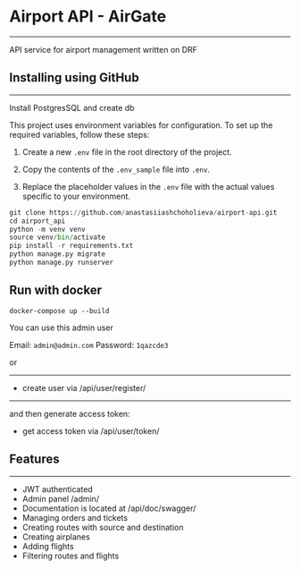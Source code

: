 # Airport API - AirGate

***

API service for airport management written on DRF
## Installing using GitHub

***
Install PostgresSQL and create db

This project uses environment variables for configuration. To set up the required variables, follow these steps:

1. Create a new `.env` file in the root directory of the project.

2. Copy the contents of the `.env_sample` file into `.env`.

3. Replace the placeholder values in the `.env` file with the actual values specific to your environment.

```python
git clone https://github.com/anastasiiashchoholieva/airport-api.git
cd airport_api
python -m venv venv
source venv/bin/activate
pip install -r requirements.txt
python manage.py migrate
python manage.py runserver
```


## Run with docker
```
docker-compose up --build
```
You can use this admin user

Email: `admin@admin.com`
Password: `1qazcde3`

or 

***
- create user via /api/user/register/
***

and then generate access token:

- get access token via /api/user/token/

## Features
***
- JWT authenticated
- Admin panel /admin/
- Documentation is located at /api/doc/swagger/
- Managing orders and tickets
- Creating routes with source and destination
- Creating airplanes
- Adding flights
- Filtering routes and flights
